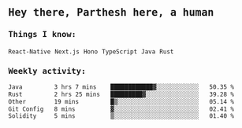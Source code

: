 <samp>
    <h2>Hey there, Parthesh here, a human</h2>
    <h3>Things I know: </h3>
    <code>React-Native</code> <code>Next.js</code> <code>Hono</code> <code>TypeScript</code> <code>Java</code> <code>Rust</code>
    <h3>Weekly activity:</h3>
<!--START_SECTION:waka-->

```txt
Java         3 hrs 7 mins    ████████████▓░░░░░░░░░░░░   50.35 %
Rust         2 hrs 25 mins   █████████▓░░░░░░░░░░░░░░░   39.28 %
Other        19 mins         █▒░░░░░░░░░░░░░░░░░░░░░░░   05.14 %
Git Config   8 mins          ▓░░░░░░░░░░░░░░░░░░░░░░░░   02.41 %
Solidity     5 mins          ▒░░░░░░░░░░░░░░░░░░░░░░░░   01.40 %
```

<!--END_SECTION:waka-->
</samp>

